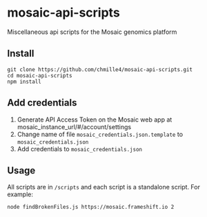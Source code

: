 # mosaic-api-scripts
Miscellaneous api scripts for the Mosaic genomics platform


## Install
```
git clone https://github.com/chmille4/mosaic-api-scripts.git
cd mosaic-api-scripts
npm install
```

## Add credentials
1. Generate API Access Token on the Mosaic web app at mosaic_instance_url/#/account/settings
2. Change name of file `mosaic_credentials.json.template` to `mosaic_credentials.json`
3. Add credentials to `mosaic_credentials.json`

## Usage
All scripts are in `/scripts` and each script is a standalone script. For example:
```
node findBrokenFiles.js https://mosaic.frameshift.io 2
```

